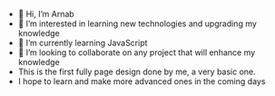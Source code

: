 - 👋 Hi, I’m Arnab
- 👀 I’m interested in learning new technologies and upgrading my knowledge
- 🌱 I’m currently learning JavaScript 
- 💞️ I’m looking to collaborate on any project that will enhance my knowledge
- This is the first fully page design done by me, a very basic one.
- I hope to learn and make more advanced ones in the coming days 
  



